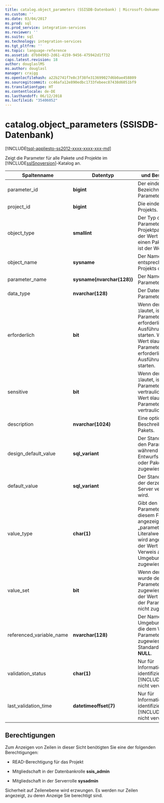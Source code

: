 ```yaml
---
title: catalog.object_parameters (SSISDB-Datenbank) | Microsoft-Dokumentation
ms.custom: ''
ms.date: 03/04/2017
ms.prod: sql
ms.prod_service: integration-services
ms.reviewer: ''
ms.suite: sql
ms.technology: integration-services
ms.tgt_pltfrm: ''
ms.topic: language-reference
ms.assetid: d7b04903-2d61-4159-9456-475942d1f732
caps.latest.revision: 18
author: douglaslMS
ms.author: douglasl
manager: craigg
ms.openlocfilehash: a22b2741f7e8c3f38fe313699027d6b0ae458809
ms.sourcegitcommit: cc46afa12e890edbc1733febeec87438d6051bf9
ms.translationtype: HT
ms.contentlocale: de-DE
ms.lasthandoff: 06/12/2018
ms.locfileid: "35406052"
---
```

# <a name="catalogobjectparameters-ssisdb-database"></a>catalog.object_parameters (SSISDB-Datenbank)
[!INCLUDE[tsql-appliesto-ss2012-xxxx-xxxx-xxx-md](../../includes/tsql-appliesto-ss2012-xxxx-xxxx-xxx-md.md)]

  Zeigt die Parameter für alle Pakete und Projekte im [!INCLUDE[ssISnoversion](../../includes/ssisnoversion-md.md)]-Katalog an.  
  
|Spaltenname|Datentyp|und Beschreibung|  
|-----------------|---------------|-----------------|  
|parameter_id|**bigint**|Der eindeutige Bezeichner (ID) des Parameters.|  
|project_id|**bigint**|Die eindeutige ID des Projekts.|  
|object_type|**smallint**|Der Typ des Parameters. Für einen Projektparameter ist der Wert `20` , und für einen Paketparameter ist der Wert `30` .|  
|object_name|**sysname**|Der Name des entsprechenden Projekts oder Pakets.|  
|parameter_name|**sysname(nvarchar(128))**|Der Name des Parameters.|  
|data_type|**nvarchar(128)**|Der Datentyp des Parameters.|  
|erforderlich|**bit**|Wenn der Wert `1`lautet, ist der Parameterwert erforderlich, um die Ausführung zu starten. Wenn der Wert `0`lautet, ist der Parameterwert nicht erforderlich, um die Ausführung zu starten.|  
|sensitive|**bit**|Wenn der Wert `1`lautet, ist der Parameterwert vertraulich. Wenn der Wert `0`lautet, ist der Parameterwert nicht vertraulich.|  
|description|**nvarchar(1024)**|Eine optionale Beschreibung des Pakets.|  
|design_default_value|**sql_variant**|Der Standardwert für den Parameter, der während des Entwurfs des Projekts oder Pakets zugewiesen wurde.|  
|default_value|**sql_variant**|Der Standardwert, der derzeit auf dem Server verwendet wird.|  
|value_type|**char(1)**|Gibt den Typ des Parameterwerts an. In diesem Feld wird `V` angezeigt, wenn „parameter_value“ ein Literalwert ist, und `R` wird angezeigt, wenn der Wert durch Verweis auf eine Umgebungsvariable zugewiesen wird.|  
|value_set|**bit**|Wenn der Wert `1`ist, wurde der Parameterwert zugewiesen. Wenn der Wert `0`ist, wurde der Parameterwert nicht zugewiesen.|  
|referenced_variable_name|**nvarchar(128)**|Der Name der Umgebungsvariablen, die dem Wert des Parameters zugewiesen wird. Der Standardwert ist **NULL**.|  
|validation_status|**char(1)**|Nur für Informationszwecke identifiziert. Wird in [!INCLUDE[ssCurrent](../../includes/sscurrent-md.md)] nicht verwendet.|  
|last_validation_time|**datetimeoffset(7)**|Nur für Informationszwecke identifiziert. Wird in [!INCLUDE[ssCurrent](../../includes/sscurrent-md.md)] nicht verwendet.|  
  
## <a name="permissions"></a>Berechtigungen  
 Zum Anzeigen von Zeilen in dieser Sicht benötigten Sie eine der folgenden Berechtigungen:  
  
-   READ-Berechtigung für das Projekt  
  
-   Mitgliedschaft in der Datenbankrolle **ssis_admin**  
  
-   Mitgliedschaft in der Serverrolle **sysadmin**  
  
 Sicherheit auf Zeilenebene wird erzwungen. Es werden nur Zeilen angezeigt, zu deren Anzeige Sie berechtigt sind.  
  
  
